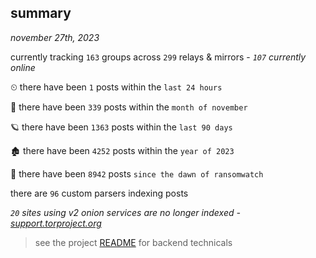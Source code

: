 
## summary
_november 27th, 2023_

currently tracking `163` groups across `299` relays & mirrors - _`107` currently online_

⏲ there have been `1` posts within the `last 24 hours`

🦈 there have been `339` posts within the `month of november`

🪐 there have been `1363` posts within the `last 90 days`

🏚 there have been `4252` posts within the `year of 2023`

🦕 there have been `8942` posts `since the dawn of ransomwatch`

there are `96` custom parsers indexing posts

_`20` sites using v2 onion services are no longer indexed - [support.torproject.org](https://support.torproject.org/onionservices/v2-deprecation/)_

> see the project [README](https://github.com/joshhighet/ransomwatch#ransomwatch--) for backend technicals
